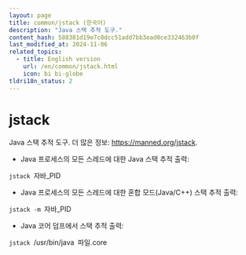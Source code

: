 ```yaml
---
layout: page
title: common/jstack (한국어)
description: "Java 스택 추적 도구."
content_hash: 588381d19e7c8dcc51add7bb3ead0ce332463b0f
last_modified_at: 2024-11-06
related_topics:
  - title: English version
    url: /en/common/jstack.html
    icon: bi bi-globe
tldri18n_status: 2
---
```

# jstack

Java 스택 추적 도구.
더 많은 정보: <https://manned.org/jstack>.

- Java 프로세스의 모든 스레드에 대한 Java 스택 추적 출력:

`jstack `<span class="tldr-var badge badge-pill bg-dark-lm bg-white-dm text-white-lm text-dark-dm font-weight-bold">자바_PID</span>

- Java 프로세스의 모든 스레드에 대한 혼합 모드(Java/C++) 스택 추적 출력:

`jstack -m `<span class="tldr-var badge badge-pill bg-dark-lm bg-white-dm text-white-lm text-dark-dm font-weight-bold">자바_PID</span>

- Java 코어 덤프에서 스택 추적 출력:

`jstack `<span class="tldr-var badge badge-pill bg-dark-lm bg-white-dm text-white-lm text-dark-dm font-weight-bold">/usr/bin/java</span>` `<span class="tldr-var badge badge-pill bg-dark-lm bg-white-dm text-white-lm text-dark-dm font-weight-bold">파일.core</span>
